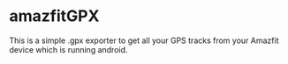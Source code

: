 # amazfitGPX
This is a simple .gpx exporter to get all your GPS tracks from your Amazfit device which is running android.
